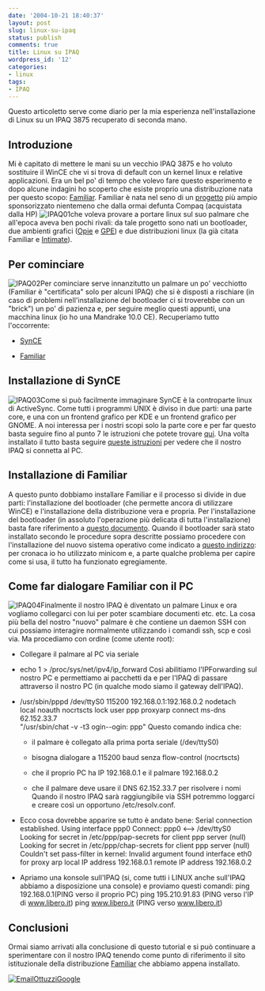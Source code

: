 ```yaml
---
date: '2004-10-21 18:40:37'
layout: post
slug: linux-su-ipaq
status: publish
comments: true
title: Linux su IPAQ
wordpress_id: '12'
categories:
- linux
tags:
- IPAQ
---
```


Questo articoletto serve come diario per la mia esperienza nell'installazione di Linux su un IPAQ 3875 recuperato di seconda mano.


## Introduzione


Mi è capitato di mettere le mani su un vecchio IPAQ 3875 e ho voluto sostituire il WinCE che vi si trova di default con un kernel linux e relative applicazioni. Era un bel po' di tempo che volevo fare questo esperimento e dopo alcune indagini ho scoperto che esiste proprio una distribuzione nata per questo scopo: [Familiar](http://familiar.handhelds.org/).
Familiar è nata nel seno di un [progetto](http://www.handhelds.org/) più ampio sponsorizzato nientemeno che dalla ormai defunta Compaq (acquistata dalla HP) ![IPAQ01](/images/2008/02/ipaq01.png)che voleva provare a portare linux sul suo palmare che all'epoca aveva ben pochi rivali: da tale progetto sono nati un bootloader, due ambienti grafici ([Opie](http://opie.handhelds.org/) e [GPE](http://gpe.handhelds.org/)) e due distribuzioni linux (la già citata Familiar e [Intimate](http://intimate.handhelds.org/)).


## Per cominciare


![IPAQ02](/images/2008/02/ipaq02.png)Per cominciare serve innanzitutto un palmare un po' vecchiotto (Familiar è "certificata" solo per alcuni IPAQ) che si è disposti a rischiare (in caso di problemi nell'installazione del bootloader ci si troverebbe con un "brick") un po' di pazienza e, per seguire meglio questi appunti, una macchina linux (io ho una Mandrake 10.0 CE).
Recuperiamo tutto l'occorrente:



	
  * [SynCE](http://synce.sourceforge.net/synce/tarballs.php)

	
  * [Familiar](http://familiar.handhelds.org/familiar/releases/v0.7.2/install/download.html)




## Installazione di SynCE


![IPAQ03](/images/2008/02/ipaq03.png)Come si può facilmente immaginare SynCE è la controparte linux di ActiveSync.
Come tutti i programmi UNIX è diviso in due parti: una parte core, e una con un frontend grafico per KDE e un frontend grafico per GNOME. A noi interessa per i nostri scopi solo la parte core e per far questo basta seguire fino al punto 7 le istruzioni che potete trovare [qui](http://synce.sourceforge.net/synce/tarballs.php). Una volta installato il tutto basta seguire [queste istruzioni](http://synce.sourceforge.net/synce/start.php) per vedere che il nostro IPAQ si connetta al PC.


## Installazione di Familiar


A questo punto dobbiamo installare Familiar e il processo si divide in due parti: l'installazione del bootloader (che permette ancora di utilizzare WinCE) e l'installazione della distribuzione vera e propria. Per l'installazione del bootloader (in assoluto l'operazione più delicata di tutta l'installazione) basta fare riferimento a [questo documento](http://familiar.handhelds.org/familiar/releases/v0.7.2/install/bootldr-synce.html).
Quando il bootloader sarà stato installato secondo le procedure sopra descritte possiamo procedere con l'installazione del nuovo sistema operativo come indicato a [questo indirizzo](http://familiar.handhelds.org/familiar/releases/v0.7.2/install/install-serial.html): per cronaca io ho utilizzato minicom e, a parte qualche problema per capire come si usa, il tutto ha funzionato egregiamente.


## Come far dialogare Familiar con il PC


![IPAQ04](/images/2008/02/ipaq04.png)Finalmente il nostro IPAQ è diventato un palmare Linux e ora vogliamo collegarci con lui per poter scambiare documenti etc. etc.
La cosa più bella del nostro "nuovo" palmare è che contiene un daemon SSH con cui possiamo interagire normalmente utilizzando i comandi ssh, scp e così via.
Ma procediamo con ordine (come utente root):



	
  * Collegare il palmare al PC via seriale

	
  * echo 1 > /proc/sys/net/ipv4/ip_forward
Così abilitiamo l'IPForwarding sul nostro PC e permettiamo ai pacchetti da e per l'IPAQ di passare attraverso il nostro PC (in qualche modo siamo il gateway dell'IPAQ).

	
  * /usr/sbin/pppd /dev/ttyS0 115200 192.168.0.1:192.168.0.2 nodetach \
local noauth nocrtscts lock user ppp proxyarp connect ms-dns 62.152.33.7 \
"/usr/sbin/chat -v -t3 ogin--ogin: ppp"
Questo comando indica che:

	
    * il palmare è collegato alla prima porta seriale (/dev/ttyS0)

	
    * bisogna dialogare a 115200 baud senza flow-control (nocrtscts)

	
    * che il proprio PC ha IP 192.168.0.1 e il palmare 192.168.0.2

	
    * che il palmare deve usare il DNS 62.152.33.7 per risolvere i nomi
Quando il nostro IPAQ sarà raggiungibile via SSH potremmo loggarci e creare così un opportuno /etc/resolv.conf.




	
  * Ecco cosa dovrebbe apparire se tutto è andato bene:
Serial connection established.
Using interface ppp0
Connect: ppp0 <--> /dev/ttyS0
Looking for secret in /etc/ppp/pap-secrets for client ppp server (null)
Looking for secret in /etc/ppp/chap-secrets for client ppp server (null)
Couldn't set pass-filter in kernel: Invalid argument
found interface eth0 for proxy arp
local  IP address 192.168.0.1
remote IP address 192.168.0.2


	
  * Apriamo una konsole sull'IPAQ (si, come tutti i LINUX anche sull'IPAQ abbiamo a disposizione una     console) e proviamo questi comandi:
ping 192.168.0.1(PING verso il proprio PC)
ping 195.210.91.83 (PING verso l'IP di www.libero.it)
ping www.libero.it (PING verso www.libero.it)




## Conclusioni


Ormai siamo arrivati alla conclusione di questo tutorial e si può continuare a sperimentare con il nostro IPAQ tenendo come punto di riferimento il sito istituzionale della distribuzione [Familiar](http://familiar.handhelds.org/) che abbiamo appena installato.

[![EmailOttuzziGoogle](/images/2008/02/ottuzzigoogle.png)](mailto:ottuzzi@gmail.com)
